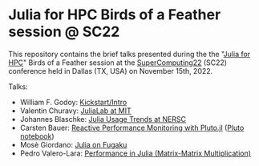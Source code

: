 # Julia for HPC Birds of a Feather session @ SC22

This repository contains the brief talks presented during the the "[Julia for
HPC](https://sc22.supercomputing.org/presentation/?id=bof136&sess=sess309)" Birds of a
Feather session at the
[SuperComputing22](https://sc22.supercomputing.org/presentation/?id=bof136&sess=sess309)
(SC22) conference held in Dallas (TX, USA) on November 15th, 2022.

Talks:

* William F. Godoy: [Kickstart/Intro](./01-William-Intro-SC22_Julia_BoF.pdf)
* Valentin Churavy: [JuliaLab at MIT](./02-Valentin-JuliaLab@JuliaHPC.pdf)
* Johannes Blaschke: [Julia Usage Trends at NERSC](./03-Johannes.pptx)
* Carsten Bauer: [Reactive Performance Monitoring with
  Pluto.jl](./04-Carsten-reactive_perfmon.mp4) ([Pluto
  notebook](./04-Carsten-reactive_perfmon.jl))
* Mosè Giordano: [Julia on Fugaku](./05-Mose-Julia_on_A64FX.pdf)
* Pedro Valero-Lara: [Performance in Julia (Matrix-Matrix Multiplication)](./06-PedroValeroLara-Julia-HPC.pptx)
